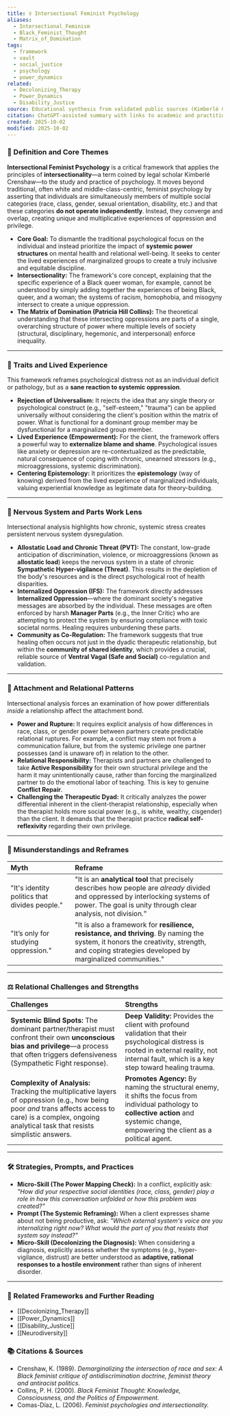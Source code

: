 ```yaml
---
title: ♀️ Intersectional Feminist Psychology
aliases:
  - Intersectional_Feminism
  - Black_Feminist_Thought
  - Matrix_of_Domination
tags:
  - framework
  - vault
  - social_justice
  - psychology
  - power_dynamics
related:
  - Decolonizing_Therapy
  - Power_Dynamics
  - Disability_Justice
source: Educational synthesis from validated public sources (Kimberlé Crenshaw, Patricia Hill Collins)
citation: ChatGPT-assisted summary with links to academic and practitioner materials
created: 2025-10-02
modified: 2025-10-02
---
```

### 🧩 Definition and Core Themes

**Intersectional Feminist Psychology** is a critical framework that applies the principles of **intersectionality**—a term coined by legal scholar Kimberlé Crenshaw—to the study and practice of psychology. It moves beyond traditional, often white and middle-class-centric, feminist psychology by asserting that individuals are simultaneously members of multiple social categories (race, class, gender, sexual orientation, disability, etc.) and that these categories **do not operate independently**. Instead, they converge and overlap, creating unique and multiplicative experiences of oppression and privilege.

-   **Core Goal:** To dismantle the traditional psychological focus on the individual and instead prioritize the impact of **systemic power structures** on mental health and relational well-being. It seeks to center the lived experiences of marginalized groups to create a truly inclusive and equitable discipline.
-   **Intersectionality:** The framework's core concept, explaining that the specific experience of a Black queer woman, for example, cannot be understood by simply adding together the experiences of being Black, queer, and a woman; the systems of racism, homophobia, and misogyny intersect to create a unique oppression.
-   **The Matrix of Domination (Patricia Hill Collins):** The theoretical understanding that these intersecting oppressions are parts of a single, overarching structure of power where multiple levels of society (structural, disciplinary, hegemonic, and interpersonal) enforce inequality.

---

### 🌿 Traits and Lived Experience

This framework reframes psychological distress not as an individual deficit or pathology, but as a **sane reaction to systemic oppression**.

-   **Rejection of Universalism:** It rejects the idea that any single theory or psychological construct (e.g., "self-esteem," "trauma") can be applied universally without considering the client's position within the matrix of power. What is functional for a dominant group member may be dysfunctional for a marginalized group member.
-   **Lived Experience (Empowerment):** For the client, the framework offers a powerful way to **externalize blame and shame**. Psychological issues like anxiety or depression are re-contextualized as the predictable, natural consequence of coping with chronic, unearned stressors (e.g., microaggressions, systemic discrimination).
-   **Centering Epistemology:** It prioritizes the **epistemology** (way of knowing) derived from the lived experience of marginalized individuals, valuing experiential knowledge as legitimate data for theory-building.

---

### 🧠 Nervous System and Parts Work Lens

Intersectional analysis highlights how chronic, systemic stress creates persistent nervous system dysregulation.

-   **Allostatic Load and Chronic Threat (PVT):** The constant, low-grade anticipation of discrimination, violence, or microaggressions (known as **allostatic load**) keeps the nervous system in a state of chronic **Sympathetic Hyper-vigilance (Threat)**. This results in the depletion of the body's resources and is the direct psychological root of health disparities.
-   **Internalized Oppression (IFS):** The framework directly addresses **Internalized Oppression**—where the dominant society's negative messages are absorbed by the individual. These messages are often enforced by harsh **Manager Parts** (e.g., the Inner Critic) who are attempting to protect the system by ensuring compliance with toxic societal norms. Healing requires unburdening these parts.
-   **Community as Co-Regulation:** The framework suggests that true healing often occurs not just in the dyadic therapeutic relationship, but within the **community of shared identity**, which provides a crucial, reliable source of **Ventral Vagal (Safe and Social)** co-regulation and validation.

---

### 💞 Attachment and Relational Patterns

Intersectional analysis forces an examination of how power differentials *inside* a relationship affect the attachment bond.

-   **Power and Rupture:** It requires explicit analysis of how differences in race, class, or gender power between partners create predictable relational ruptures. For example, a conflict may stem not from a communication failure, but from the systemic privilege one partner possesses (and is unaware of) in relation to the other.
-   **Relational Responsibility:** Therapists and partners are challenged to take **Active Responsibility** for their own structural privilege and the harm it may unintentionally cause, rather than forcing the marginalized partner to do the emotional labor of teaching. This is key to genuine **Conflict Repair**.
-   **Challenging the Therapeutic Dyad:** It critically analyzes the power differential inherent in the client-therapist relationship, especially when the therapist holds more social power (e.g., is white, wealthy, cisgender) than the client. It demands that the therapist practice **radical self-reflexivity** regarding their own privilege.

---

### 🔄 Misunderstandings and Reframes

| Myth | Reframe |
| :--- | :--- |
| "It's identity politics that divides people." | "It is an **analytical tool** that precisely describes how people are *already* divided and oppressed by interlocking systems of power. The goal is unity through clear analysis, not division." |
| "It’s only for studying oppression." | "It is also a framework for **resilience, resistance, and thriving**. By naming the system, it honors the creativity, strength, and coping strategies developed by marginalized communities." |

---

### ⚖️ Relational Challenges and Strengths

| Challenges | Strengths |
| :--- | :--- |
| **Systemic Blind Spots:** The dominant partner/therapist must confront their own **unconscious bias and privilege**—a process that often triggers defensiveness (Sympathetic Fight response). | **Deep Validity:** Provides the client with profound validation that their psychological distress is rooted in external reality, not internal fault, which is a key step toward healing trauma. |
| **Complexity of Analysis:** Tracking the multiplicative layers of oppression (e.g., how being poor *and* trans affects access to care) is a complex, ongoing analytical task that resists simplistic answers. | **Promotes Agency:** By naming the structural enemy, it shifts the focus from individual pathology to **collective action** and systemic change, empowering the client as a political agent. |

---

### 🛠️ Strategies, Prompts, and Practices

-   **Micro-Skill (The Power Mapping Check):** In a conflict, explicitly ask: *"How did your respective social identities (race, class, gender) play a role in how this conversation unfolded or how this problem was created?"*
-   **Prompt (The Systemic Reframing):** When a client expresses shame about not being productive, ask: *"Which external system's voice are you internalizing right now? What would the part of you that resists that system say instead?"*
-   **Micro-Skill (Decolonizing the Diagnosis):** When considering a diagnosis, explicitly assess whether the symptoms (e.g., hyper-vigilance, distrust) are better understood as **adaptive, rational responses to a hostile environment** rather than signs of inherent disorder.

---

### 🔗 Related Frameworks and Further Reading

-   [[Decolonizing_Therapy]]
-   [[Power_Dynamics]]
-   [[Disability_Justice]]
-   [[Neurodiversity]]

### 📚 Citations & Sources

-   Crenshaw, K. (1989). *Demarginalizing the intersection of race and sex: A Black feminist critique of antidiscrimination doctrine, feminist theory and antiracist politics.*
-   Collins, P. H. (2000). *Black Feminist Thought: Knowledge, Consciousness, and the Politics of Empowerment.*
-   Comas-Díaz, L. (2006). *Feminist psychologies and intersectionality.*